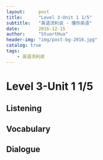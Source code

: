 ```yaml
---
layout:     post
title:      "Level 3-Unit 1 1/5"
subtitle:   "英语流利说 - 懂你英语"
date:       2016-12-15
author:     "StuartHua"
header-img: "img/post-bg-2016.jpg"
catalog: true
tags:
    - 英语流利说
---
```


# Level 3-Unit 1 1/5

<!-- more -->

## Listening



## Vocabulary



## Dialogue



